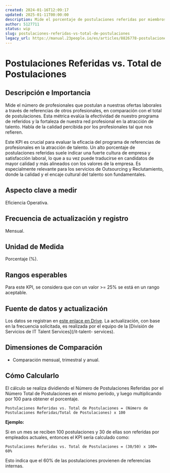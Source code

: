 ```yaml
---
created: 2024-01-16T12:09:17
updated: 2025-01-11T00:00:00
description: Mide el porcentaje de postulaciones referidas por miembros actuales de 23people en comparación con el total de postulaciones recibidas.
author: 5127711
status: wip
slug: postulaciones-referidas-vs-total-de-postulaciones
legacy_url: https://manual.23people.io/es/articles/8826778-postulaciones-referidas-vs-total-de-postulaciones
---
```


# Postulaciones Referidas vs. Total de Postulaciones

## Descripción e Importancia

Mide el número de profesionales que postulan a nuestras ofertas laborales a
través de referencias de otros profesionales, en comparación con el total de
postulaciones. Esta métrica evalúa la efectividad de nuestro programa de
referidos y la fortaleza de nuestra red profesional en la atracción de
talento. Habla de la calidad percibida por los profesionales tal que nos
refieren.

Este KPI es crucial para evaluar la eficacia del programa de referencias de
profesionales en la atracción de talento. Un alto porcentaje de postulaciones
referidas suele indicar una fuerte cultura de empresa y satisfacción laboral,
lo que a su vez puede traducirse en candidatos de mayor calidad y más
alineados con los valores de la empresa. Es especialmente relevante para los
servicios de Outsourcing y Reclutamiento, donde la calidad y el encaje
cultural del talento son fundamentales.

## Aspecto clave a medir

Eficiencia Operativa.

## Frecuencia de actualización y registro

Mensual.

## Unidad de Medida

Porcentaje (%).

## Rangos esperables

Para este KPI, se considera que con un valor >= 25% se está en un rango
aceptable.

## Fuente de datos y actualización

Los datos se registran en [este enlace en
Drive](https://docs.google.com/spreadsheets/d/1fZhQaMc6iI7eY5X9jRqJcUsFkuN1AEATz08jGs6Lmek/edit#gid=0).
La actualización, con base en la frecuencia solicitada, es realizada por el
equipo de la [División de Servicios de IT Talent Services](/it-talent-
services).

## Dimensiones de Comparación

* Comparación mensual, trimestral y anual.

## Cómo Calcularlo

El cálculo se realiza dividiendo el Número de Postulaciones Referidas por el
Número Total de Postulaciones en el mismo período, y luego multiplicando por
100 para obtener el porcentaje.

    Postulaciones Referidas vs. Total de Postulaciones = (Número de Postulaciones Referidas/Total de Postulaciones) x 100

**Ejemplo:**

Si en un mes se reciben 100 postulaciones y 30 de ellas son referidas por
empleados actuales, entonces el KPI sería calculado como:

    Postulaciones Referidas vs. Total de Postulaciones = (30/50) x 100= 60%

Esto indica que el 60% de las postulaciones provienen de referencias internas.
